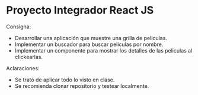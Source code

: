 # Proyecto Integrador React JS

Consigna:
  - Desarrollar una aplicación que muestre una grilla de peliculas.
  - Implementar un buscador para buscar peliculas por nombre.
  - Implementar un componente para mostrar los detalles de las peliculas al clickearlas.

Aclaraciones: 
  - Se trató de aplicar todo lo visto en clase.
  - Se recomienda clonar repositorio y testear localmente.
